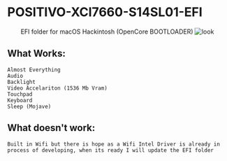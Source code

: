 # POSITIVO-XCI7660-S14SL01-EFI


<p align="center">
  EFI folder for macOS Hackintosh (OpenCore BOOTLOADER)
<img src="https://http2.mlstatic.com/notebook-positivo-stilo-xci7660-ntel-core-i34gb1tb14-hd-D_NQ_NP_904970-MLB31679485820_082019-O.webp" alt="look">
</p>

## What Works:
```
Almost Everything
Audio
Backlight 
Video Accelariton (1536 Mb Vram)
Touchpad
Keyboard
Sleep (Mojave)
```
## What doesn't work:
```
Built in Wifi but there is hope as a Wifi Intel Driver is already in process of developing, when its ready I will update the EFI folder
```
